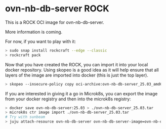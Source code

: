 # ovn-nb-db-server ROCK

This is a ROCK OCI image for ovn-nb-db-server.

More information is coming.

For now, if you want to play with it:

```bash
> sudo snap install rockcraft --edge --classic
> rockcraft pack
```

Now that you have created the ROCK, you can import it into
your local docker repository. Using skopeo is a good idea as
it will help ensure that all layers of the image are imported
into docker (this is just the top layer).

```bash
> skopeo --insecure-policy copy oci-archive:ovn-nb-db-server_25.03_amd64.rock docker-daemon:ovn-nb-db-server:25.03
```

If you are interested in giving it a go in Microk8s, you can
export the image from your docker registry and then into the
microk8s registry:

```bash
> docker save ovn-nb-db-server:25.03 > ./ovn-nb-db-server_25.03.tar
> microk8s ctr image import ./ovn-nb-db-server_25.03.tar
# Try with sunbeam
> juju attach-resource ovn-nb-db-server ovn-nb-db-server-image=ovn-nb-db-server:25.03
```
